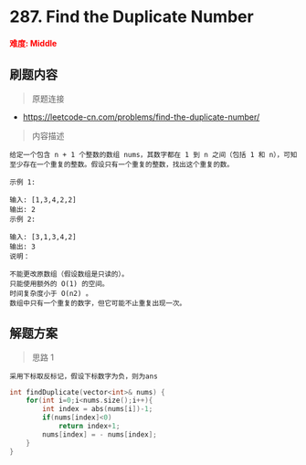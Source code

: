 # 287. Find the Duplicate Number

 **<font color=red>难度: Middle</font>**

 ## 刷题内容

 > 原题连接

* https://leetcode-cn.com/problems/find-the-duplicate-number/
  
 > 内容描述
 
 ```
给定一个包含 n + 1 个整数的数组 nums，其数字都在 1 到 n 之间（包括 1 和 n），可知至少存在一个重复的整数。假设只有一个重复的整数，找出这个重复的数。

示例 1:

输入: [1,3,4,2,2]
输出: 2
示例 2:

输入: [3,1,3,4,2]
输出: 3
说明：

不能更改原数组（假设数组是只读的）。
只能使用额外的 O(1) 的空间。
时间复杂度小于 O(n2) 。
数组中只有一个重复的数字，但它可能不止重复出现一次。
 ```

## 解题方案
> 思路 1
```
采用下标取反标记，假设下标数字为负，则为ans
```

```cpp
int findDuplicate(vector<int>& nums) {
    for(int i=0;i<nums.size();i++){
        int index = abs(nums[i])-1;
        if(nums[index]<0)
            return index+1;
        nums[index] = - nums[index];
    }
}

```